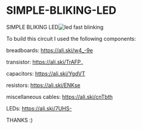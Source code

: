 # SIMPLE-BLIKING-LED
SIMPLE BLIKING LED![led fast blinking](https://user-images.githubusercontent.com/28824564/227757579-3189347e-cfd2-4343-9a37-104c2b990e14.png)

To build this circuit I used the following components:

breadboards: https://ali.ski/w4_-9e

transistor: https://ali.ski/TrAFP_

capacitors: https://ali.ski/YgdVT

resistors: https://ali.ski/ENKse

miscellaneous cables: https://ali.ski/cnTbth

LEDs: https://ali.ski/7UHS-


THANKS :)
